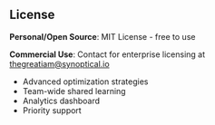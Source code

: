 
## License

**Personal/Open Source**: MIT License - free to use

**Commercial Use**: Contact for enterprise licensing at thegreatiam@synoptical.io
- Advanced optimization strategies  
- Team-wide shared learning
- Analytics dashboard
- Priority support
